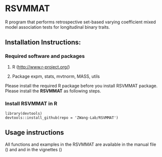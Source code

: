 # RSVMMAT

R program that performs retrospective set-based varying coefficient mixed model association tests for longitudinal binary traits. 


## Installation Instructions:

### Required software and packages
    
1. R (http://www.r-project.org/)
    
2. Package    expm, stats, mvtnorm, MASS, utils

Please install the required R package before you install RSVMMAT package. Please install the **RSVMMAT** as following steps.

 

### Install RSVMMAT in R
```
library(devtools)
devtools::install_github(repo = 'ZWang-Lab/RSVMMAT')

```
## Usage instructions

All functions and examples in the RSVMMAT are available in the manual file () and and in the vignettes ()
